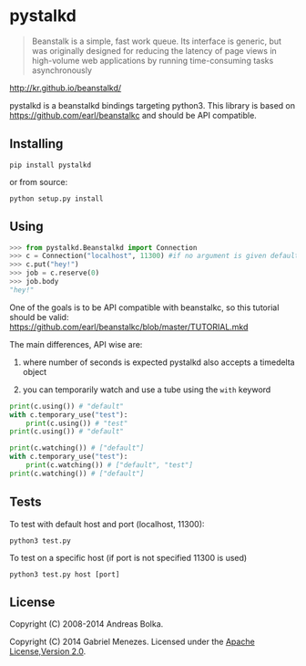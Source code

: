 pystalkd
========
>Beanstalk is a simple, fast work queue.
>Its interface is generic, but was originally designed for reducing the latency of page views in high-volume web applications by running time-consuming tasks asynchronously

http://kr.github.io/beanstalkd/

pystalkd is a beanstalkd bindings targeting python3.
This library is based on https://github.com/earl/beanstalkc and should be API compatible.

Installing
-------
```
pip install pystalkd
```
or from source:
```
python setup.py install
```

Using
------
```python
>>> from pystalkd.Beanstalkd import Connection
>>> c = Connection("localhost", 11300) #if no argument is given default configuration is used
>>> c.put("hey!")
>>> job = c.reserve(0)
>>> job.body
"hey!"
```
One of the goals is to be API compatible with beanstalkc, so this tutorial should be valid: https://github.com/earl/beanstalkc/blob/master/TUTORIAL.mkd

The main differences, API wise are: 

1) where number of seconds is expected pystalkd also accepts a timedelta object

2) you can temporarily watch and use a tube using the `with` keyword

  ```python
  print(c.using()) # "default"
  with c.temporary_use("test"):
      print(c.using()) # "test"
  print(c.using()) # "default"
  
  print(c.watching()) # ["default"]
  with c.temporary_use("test"):
      print(c.watching()) # ["default", "test"]
  print(c.watching()) # ["default"]
  ```



Tests
-------
To test with default host and port (localhost, 11300): 
```
python3 test.py
```
To test on a specific host (if port is not specified 11300 is used)
```
python3 test.py host [port]
```

License
-------

Copyright (C) 2008-2014 Andreas Bolka.

Copyright (C) 2014 Gabriel Menezes.
Licensed under the [Apache License,Version 2.0][license].

[license]: http://www.apache.org/licenses/LICENSE-2.0

